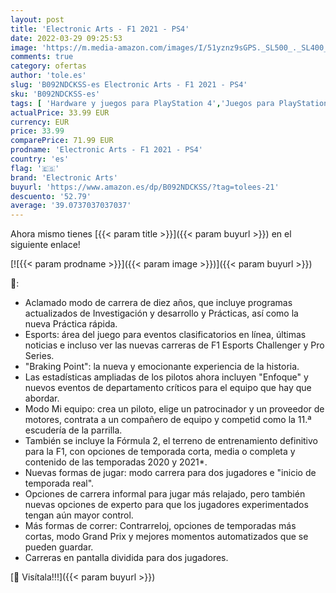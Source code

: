 ```yaml
---
layout: post
title: 'Electronic Arts - F1 2021 - PS4'
date: 2022-03-29 09:25:53
image: 'https://m.media-amazon.com/images/I/51yznz9sGPS._SL500_._SL400_.jpg'
comments: true
category: ofertas
author: 'tole.es'
slug: 'B092NDCKSS-es Electronic Arts - F1 2021 - PS4'
sku: 'B092NDCKSS-es'
tags: [ 'Hardware y juegos para PlayStation 4','Juegos para PlayStation 4','Videojuegos','electronic arts','ps4', ]
actualPrice: 33.99 EUR
currency: EUR
price: 33.99
comparePrice: 71.99 EUR
prodname: 'Electronic Arts - F1 2021 - PS4'
country: 'es'
flag: '🇪🇸'
brand: 'Electronic Arts'
buyurl: 'https://www.amazon.es/dp/B092NDCKSS/?tag=tolees-21'
descuento: '52.79'
average: '39.0737037037037'
---
```


Ahora mismo tienes [{{< param title >}}]({{< param buyurl >}}) en el siguiente enlace!

[![{{< param prodname >}}]({{< param image >}})]({{< param buyurl >}})

🔎:

- Aclamado modo de carrera de diez años, que incluye programas actualizados de Investigación y desarrollo y Prácticas, así como la nueva Práctica rápida.
- Esports: área del juego para eventos clasificatorios en línea, últimas noticias e incluso ver las nuevas carreras de F1 Esports Challenger y Pro Series.
- "Braking Point": la nueva y emocionante experiencia de la historia.
- Las estadísticas ampliadas de los pilotos ahora incluyen "Enfoque" y nuevos eventos de departamento críticos para el equipo que hay que abordar.
- Modo Mi equipo: crea un piloto, elige un patrocinador y un proveedor de motores, contrata a un compañero de equipo y competid como la 11.ª escudería de la parrilla.
- También se incluye la Fórmula 2, el terreno de entrenamiento definitivo para la F1, con opciones de temporada corta, media o completa y contenido de las temporadas 2020 y 2021*.
- Nuevas formas de jugar: modo carrera para dos jugadores e "inicio de temporada real".
- Opciones de carrera informal para jugar más relajado, pero también nuevas opciones de experto para que los jugadores experimentados tengan aún mayor control.
- Más formas de correr: Contrarreloj, opciones de temporadas más cortas, modo Grand Prix y mejores momentos automatizados que se pueden guardar.
- Carreras en pantalla dividida para dos jugadores.

[🛒 Visítala!!!]({{< param buyurl >}})

